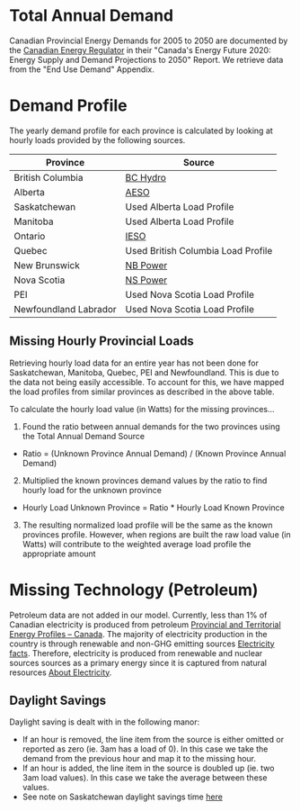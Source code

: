 # Total Annual Demand
Canadian Provincial Energy Demands for 2005 to 2050 are documented by the [Canadian Energy Regulator](https://apps.cer-rec.gc.ca/ftrppndc/dflt.aspx?GoCTemplateCulture=en-CA) in their "Canada's Energy Future 2020: Energy Supply and Demand Projections to 2050" Report. We retrieve data from the "End Use Demand" Appendix.

# Demand Profile 
The yearly demand profile for each province is calculated by looking at hourly loads provided by the following sources. 

| Province              | Source |
|-----------------------|--------|
| British Columbia      | [BC Hydro](https://www.bchydro.com/energy-in-bc/operations/transmission/transmission-system/balancing-authority-load-data/historical-transmission-data.html) |
| Alberta               | [AESO](http://ets.aeso.ca/) |
| Saskatchewan          | Used Alberta Load Profile |
| Manitoba              | Used Alberta Load Profile |
| Ontario               | [IESO](http://reports.ieso.ca/public/Demand/) |
| Quebec                | Used British Columbia Load Profile |
| New Brunswick         | [NB Power](http://tso.nbpower.com/Public/en/system_information_archive.aspx) |
| Nova Scotia           | [NS Power](https://www.nspower.ca/oasis/monthly-reports/hourly-total-net-nova-scotia-load) |
| PEI                   | Used Nova Scotia Load Profile |
| Newfoundland Labrador | Used Nova Scotia Load Profile |

## Missing Hourly Provincial Loads
Retrieving hourly load data for an entire year has not been done for Saskatchewan, Manitoba, Quebec, PEI and Newfoundland. This is due to the data not being easily accessible. To account for this, we have mapped the load profiles from similar provinces as described in the above table. 

To calculate the hourly load value (in Watts) for the missing provinces...
1.  Found the ratio between annual demands for the two provinces using the Total Annual Demand Source
*  Ratio = (Unknown Province Annual Demand) / (Known Province Annual Demand) 
2.  Multiplied the known provinces demand values by the ratio to find hourly load for the unknown province 
*  Hourly Load Unknown Province = Ratio * Hourly Load Known Province
3.  The resulting normalized load profile will be the same as the known provinces profile. However, when regions are built the raw load value (in Watts) will contribute to the weighted average load profile the appropriate amount 

# Missing Technology (Petroleum)
Petroleum data are not added in our model. Currently, less than 1% of Canadian electricity is produced from petroleum [Provincial and Territorial Energy Profiles – Canada](https://www.cer-rec.gc.ca/en/data-analysis/energy-markets/provincial-territorial-energy-profiles/provincial-territorial-energy-profiles-canada.html). The majority of electricity production in the country is through renewable and non-GHG emitting sources [Electricity facts](https://www.nrcan.gc.ca/science-data/data-analysis/energy-data-analysis/energy-facts/electricity-facts/20068). Therefore, electricity is produced from renewable and nuclear sources sources as a primary energy since it is captured from natural resources [About Electricity](https://www.nrcan.gc.ca/our-natural-resources/energy-sources-distribution/electricity-infrastructure/about-electricity/7359).

## Daylight Savings 
Daylight saving is dealt with in the following manor: 
* If an hour is removed, the line item from the source is either omitted or reported as zero (ie. 3am has a load of 0). In this case we take the demand from the previous hour and map it to the missing hour. 
* If an hour is added, the line item in the source is doubled up (ie. two 3am load values). In this case we take the average between these values. 
* See note on Saskatchewan daylight savings time [here](https://github.com/DeltaE/Canada-U.S.-ElecTrade/wiki#time-zones)
